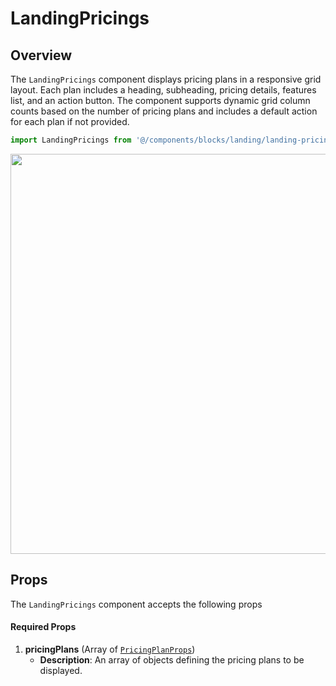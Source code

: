 # LandingPricings

## Overview

The `LandingPricings` component displays pricing plans in a responsive grid layout. Each plan includes a heading, subheading, pricing details, features list, and an action button. The component supports dynamic grid column counts based on the number of pricing plans and includes a default action for each plan if not provided.

```typescript
import LandingPricings from '@/components/blocks/landing/landing-pricings/LandingPricings.vue';
```

<img src="/components/landingPricings.png" class="light-img" width="1280" height="640" alt=""/>

## Props

The `LandingPricings` component accepts the following props

#### Required Props

1. **pricingPlans** (Array of [`PricingPlanProps`](/types/pricing-plan-props))
    - **Description**: An array of objects defining the pricing plans to be displayed.